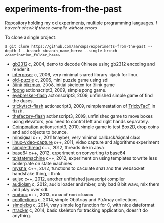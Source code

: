 # experiments-from-the-past
Repository holding my old experiments, multiple programming languages. *I haven't check if these compile without errors*

To clone a single project:
```shell
$ git clone https://github.com/aaronps/experiments-from-the-past --depth 1 --branch <branch_name_here> --single-branch <destination_folder_here>
```

* [gb2312](https://github.com/aaronps/experiments-from-the-past/tree/gb2312) c, 2004, demo to decode Chinese using gb2312 encoding and render it. 
* [interposer](https://github.com/aaronps/experiments-from-the-past/tree/interposer) c, 2006, very minimal shared library hijack for linux
* [old-puzzle](https://github.com/aaronps/experiments-from-the-past/tree/old-puzzle) c, 2006, mini puzzle game using sdl
* [3link](https://github.com/aaronps/experiments-from-the-past/tree/3link) [blitzmax](http://www.blitzbasic.com/Products/blitzmax.php), 2008, initial skeleton for 3link game
* [fpong](https://github.com/aaronps/experiments-from-the-past/tree/fpong) actionscript3, 2009, simple pong game.
* [eyebreaker-flash](https://github.com/aaronps/experiments-from-the-past/tree/eyebreaker-flash) actionscript3, 2009, unfinished simple game of find the dupes.
* [trickytact-flash](https://github.com/aaronps/experiments-from-the-past/tree/trickytact-flash) actionscript3, 2009, reimplementation of [TrickyTacT](https://github.com/aaronps/TrickyTacT) in flash.
* [thefactory-flash](https://github.com/aaronps/experiments-from-the-past/tree/thefactory-flash) actionscript3, 2009, unfinished game to move boxes using elevators, you need to control left and right hands separately.
* [Coinporation](https://github.com/aaronps/experiments-from-the-past/tree/Coinporation) actionscript3, 2010, simple game to test Box2D, drop coins and add objects to bounce.
* [minsignal](https://github.com/aaronps/experiments-from-the-past/tree/minsignal) c++, 2011(maybe), very minimal callback/signal class
* [linux-video-capture](https://github.com/aaronps/experiments-from-the-past/tree/linux-video-capture) c++, 2011, video capture and algorithms experiment
* [simple-thread](https://github.com/aaronps/experiments-from-the-past/tree/simple-thread) c++, 2012, threads like in Java
* [base64](https://github.com/aaronps/experiments-from-the-past/tree/base64) c++, 2012, experiment on converting to base64
* [tplstatemachine](https://github.com/aaronps/experiments-from-the-past/tree/tplstatemachine) c++, 2012, experiment on using templates to write less boilerplate on state machines
* [mysha1](https://github.com/aaronps/experiments-from-the-past/tree/mysha1) c++, 2012, functions to calculate sha1 and the websocket handshake thing, i think.
* [aujsc](https://github.com/aaronps/experiments-from-the-past/tree/aujsc) c++, 2012, another unfinished javascript compiler
* [audiolam](https://github.com/aaronps/experiments-from-the-past/tree/audiolam) c, 2012, audio loader and mixer, only load 8 bit wavs, mix them and play over sdl.
* [recttest](https://github.com/aaronps/experiments-from-the-past/tree/recttest) c++, 2013, class of rect classes
* [ccollections](https://github.com/aaronps/experiments-from-the-past/tree/ccollections) c, 2014, simple ObjArray and PtrArray collections
* [simplelog](https://github.com/aaronps/experiments-from-the-past/tree/simplelog) c, 2014, very simple log function for C, with nice dateformat
* [rtracker](https://github.com/aaronps/experiments-from-the-past/tree/rtracker) c, 2014, basic skeleton for tracking application, doesn't do anything.


